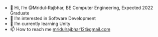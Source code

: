 - 👋 Hi, I’m @Mridul-Rajbhar, BE Computer Engineering, Expected 2022 Graduate
- 👀 I’m interested in Software Development
- 🌱 I’m currently learning Unity
- 📫 How to reach me mridulrajbhar12@gmail.com

<!---
Mridul-Rajbhar/Mridul-Rajbhar is a ✨ special ✨ repository because its `README.md` (this file) appears on your GitHub profile.
You can click the Preview link to take a look at your changes.
--->
